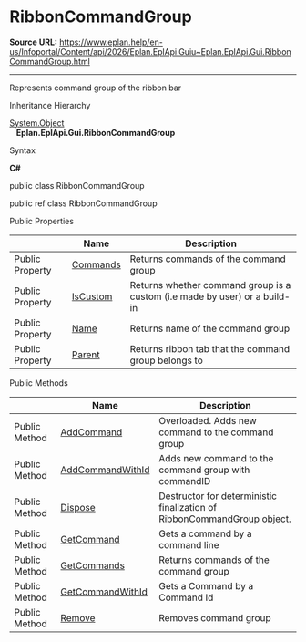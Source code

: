 # RibbonCommandGroup

**Source URL:** https://www.eplan.help/en-us/Infoportal/Content/api/2026/Eplan.EplApi.Guiu~Eplan.EplApi.Gui.RibbonCommandGroup.html

---

Represents command group of the ribbon bar

Inheritance Hierarchy

[System.Object](#)  
   **Eplan.EplApi.Gui.RibbonCommandGroup**

Syntax

**C#**



public class RibbonCommandGroup

public ref class RibbonCommandGroup

Public Properties

|  | Name | Description |
| --- | --- | --- |
| Public Property | [Commands](Eplan.EplApi.Guiu~Eplan.EplApi.Gui.RibbonCommandGroup~Commands.html) | Returns commands of the command group |
| Public Property | [IsCustom](Eplan.EplApi.Guiu~Eplan.EplApi.Gui.RibbonCommandGroup~IsCustom.html) | Returns whether command group is a custom (i.e made by user) or a build-in |
| Public Property | [Name](Eplan.EplApi.Guiu~Eplan.EplApi.Gui.RibbonCommandGroup~Name.html) | Returns name of the command group |
| Public Property | [Parent](Eplan.EplApi.Guiu~Eplan.EplApi.Gui.RibbonCommandGroup~Parent.html) | Returns ribbon tab that the command group belongs to |



Public Methods

|  | Name | Description |
| --- | --- | --- |
| Public Method | [AddCommand](Eplan.EplApi.Guiu~Eplan.EplApi.Gui.RibbonCommandGroup~AddCommand.html) | Overloaded. Adds new command to the command group |
| Public Method | [AddCommandWithId](Eplan.EplApi.Guiu~Eplan.EplApi.Gui.RibbonCommandGroup~AddCommandWithId.html) | Adds new command to the command group with commandID |
| Public Method | [Dispose](Eplan.EplApi.Guiu~Eplan.EplApi.Gui.RibbonCommandGroup~Dispose().html) | Destructor for deterministic finalization of RibbonCommandGroup object. |
| Public Method | [GetCommand](Eplan.EplApi.Guiu~Eplan.EplApi.Gui.RibbonCommandGroup~GetCommand.html) | Gets a command by a command line |
| Public Method | [GetCommands](Eplan.EplApi.Guiu~Eplan.EplApi.Gui.RibbonCommandGroup~GetCommands.html) | Returns commands of the command group |
| Public Method | [GetCommandWithId](Eplan.EplApi.Guiu~Eplan.EplApi.Gui.RibbonCommandGroup~GetCommandWithId.html) | Gets a Command by a Command Id |
| Public Method | [Remove](Eplan.EplApi.Guiu~Eplan.EplApi.Gui.RibbonCommandGroup~Remove.html) | Removes command group |


